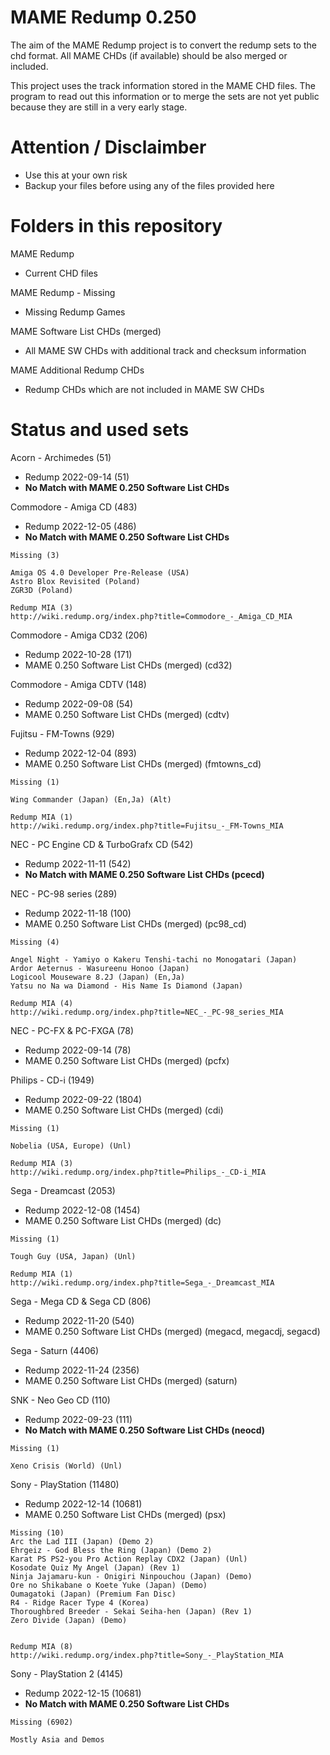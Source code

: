 # MAME Redump 0.250

The aim of the MAME Redump project is to convert the redump sets to the chd format. All MAME CHDs (if available) should be also merged or included.

This project uses the track information stored in the MAME CHD files.
The program to read out this information or to merge the sets are not yet public because they are still in a very early stage.

# Attention / Disclaimber

- Use this at your own risk
- Backup your files before using any of the files provided here

# Folders in this repository

MAME Redump
- Current CHD files

MAME Redump - Missing 
- Missing Redump Games

MAME Software List CHDs (merged)
- All MAME SW CHDs with additional track and checksum information

MAME Additional Redump CHDs
- Redump CHDs which are not included in MAME SW CHDs

# Status and used sets

Acorn - Archimedes (51)
- Redump 2022-09-14 (51)
- **No Match with MAME 0.250 Software List CHDs**

Commodore - Amiga CD (483)
- Redump 2022-12-05 (486)
- **No Match with MAME 0.250 Software List CHDs**

```
Missing (3)

Amiga OS 4.0 Developer Pre-Release (USA)
Astro Blox Revisited (Poland)
ZGR3D (Poland)

Redump MIA (3)
http://wiki.redump.org/index.php?title=Commodore_-_Amiga_CD_MIA
```

Commodore - Amiga CD32 (206)
- Redump 2022-10-28 (171)
- MAME 0.250 Software List CHDs (merged) (cd32)

Commodore - Amiga CDTV (148)
- Redump 2022-09-08 (54)
- MAME 0.250 Software List CHDs (merged) (cdtv)

Fujitsu - FM-Towns (929)
- Redump 2022-12-04 (893)
- MAME 0.250 Software List CHDs (merged) (fmtowns_cd)

```
Missing (1)

Wing Commander (Japan) (En,Ja) (Alt)

Redump MIA (1)
http://wiki.redump.org/index.php?title=Fujitsu_-_FM-Towns_MIA

```

NEC - PC Engine CD & TurboGrafx CD (542)
- Redump 2022-11-11 (542)
- **No Match with MAME 0.250 Software List CHDs (pcecd)**

NEC - PC-98 series (289)
- Redump 2022-11-18 (100)
- MAME 0.250 Software List CHDs (merged) (pc98_cd)

```
Missing (4)

Angel Night - Yamiyo o Kakeru Tenshi-tachi no Monogatari (Japan)
Ardor Aeternus - Wasureenu Honoo (Japan)
Logicool Mouseware 8.2J (Japan) (En,Ja)
Yatsu no Na wa Diamond - His Name Is Diamond (Japan)

Redump MIA (4)
http://wiki.redump.org/index.php?title=NEC_-_PC-98_series_MIA
```

NEC - PC-FX & PC-FXGA (78)
- Redump 2022-09-14 (78)
- MAME 0.250 Software List CHDs (merged) (pcfx)

Philips - CD-i (1949)
- Redump 2022-09-22 (1804)
- MAME 0.250 Software List CHDs (merged) (cdi)

```
Missing (1)

Nobelia (USA, Europe) (Unl)

Redump MIA (3)
http://wiki.redump.org/index.php?title=Philips_-_CD-i_MIA
```

Sega - Dreamcast (2053)
- Redump 2022-12-08 (1454)
- MAME 0.250 Software List CHDs (merged) (dc)

```
Missing (1)

Tough Guy (USA, Japan) (Unl)

Redump MIA (1)
http://wiki.redump.org/index.php?title=Sega_-_Dreamcast_MIA

```

Sega - Mega CD & Sega CD (806)
- Redump 2022-11-20 (540)
- MAME 0.250 Software List CHDs (merged) (megacd, megacdj, segacd)

Sega - Saturn (4406)
- Redump 2022-11-24 (2356)
- MAME 0.250 Software List CHDs (merged) (saturn)

SNK - Neo Geo CD (110)
- Redump 2022-09-23 (111)
- **No Match with MAME 0.250 Software List CHDs (neocd)**

```
Missing (1)

Xeno Crisis (World) (Unl)
```

Sony - PlayStation (11480)
- Redump 2022-12-14 (10681)
- MAME 0.250 Software List CHDs (merged) (psx)

```
Missing (10)
Arc the Lad III (Japan) (Demo 2)
Ehrgeiz - God Bless the Ring (Japan) (Demo 2)
Karat PS PS2-you Pro Action Replay CDX2 (Japan) (Unl)
Kosodate Quiz My Angel (Japan) (Rev 1)
Ninja Jajamaru-kun - Onigiri Ninpouchou (Japan) (Demo)
Ore no Shikabane o Koete Yuke (Japan) (Demo)
Oumagatoki (Japan) (Premium Fan Disc)
R4 - Ridge Racer Type 4 (Korea)
Thoroughbred Breeder - Sekai Seiha-hen (Japan) (Rev 1)
Zero Divide (Japan) (Demo)


Redump MIA (8)
http://wiki.redump.org/index.php?title=Sony_-_PlayStation_MIA
```

Sony - PlayStation 2 (4145)
- Redump 2022-12-15 (10681)
- **No Match with MAME 0.250 Software List CHDs**

```
Missing (6902)

Mostly Asia and Demos 
```